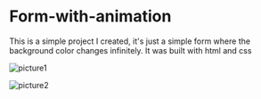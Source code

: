 # Form-with-animation

This is a simple project I created, it's just a simple form where the background color changes infinitely. It was built with html and css

![picture1](https://user-images.githubusercontent.com/68081476/168488179-690bbe57-6624-45be-9e01-13bcbd400221.png)

![picture2](https://user-images.githubusercontent.com/68081476/168488035-561eaac9-1b8c-405e-85f0-e7ce947d39d5.png)
